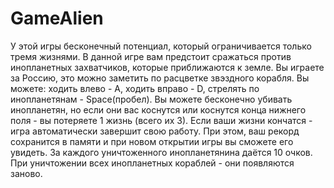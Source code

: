 # GameAlien
У этой игры бесконечный потенциал, который ограничивается только тремя жизнями.
В данной игре вам предстоит сражаться против инопланетных захватчиков, которые приближаются к земле. Вы играете за Россию, это можно заметить по расцветке звэздного корабля.
Вы можете: ходить влево - А, ходить вправо - D, стрелять по инопланетянам - Space(пробел).
Вы можете бесконечно убивать инопланетян, но если они вас коснутся или коснутся конца нижнего поля - вы потеряете 1 жизнь (всего их 3).
Если ваши жизни кончатся - игра автоматически завершит свою работу. При этом, ваш рекорд сохранится в памяти и при новом открытии игры вы сможете его увидеть.
За каждого уничтоженного инопланетянина даётся 10 очков.
При уничтожении всех инопланетных кораблей - они появляются заново.
